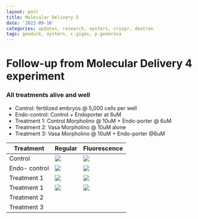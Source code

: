 ```yaml
---
layout: post
title: Molecular Delivery 5
date: '2022-09-16'
categories: updates, research, oysters, crispr, dextran
tags: geoduck, oysters, c.gigas, p.generosa
---
```


# Follow-up from Molecular Delivery 4 experiment 
### All treatments alive and well 

- Control: fertilized embryos @ 5,000 cells per well
- Endo-control: Control + Endoporter at 6uM
- Treatment 1: Control Morpholino @ 10uM + Endo-porter @ 6uM 
- Treatment 2: Vasa Morpholino @ 10uM alone
- Treatment 3: Vasa Morpholino @ 10uM + Endo-porter @6uM


| Treatment | Regular | Fluorescence |
|---|---|---|
|Control | ![](https://github.com/ocattau/ocattau.github.io/blob/master/assets/091522/control_x10.jpg)| ![](https://github.com/ocattau/ocattau.github.io/blob/master/assets/091522/control_green_x10.jpg)|
| Endo- control| ![](https://github.com/ocattau/ocattau.github.io/blob/master/assets/091522/endo_control_6uM_x10.jpg) | ![](https://github.com/ocattau/ocattau.github.io/blob/master/assets/091522/endo_control_6uM_green_x10.jpg)|
| Treatment 1 | ![](https://github.com/ocattau/ocattau.github.io/blob/master/assets/091522/stand_control_fluor_reg_10uM_6uM.jpg)| ![](https://github.com/ocattau/ocattau.github.io/blob/master/assets/091522/stand_control_fluor_green_10uM_6uM.jpg) |
|Treatment 1| ![](https://github.com/ocattau/ocattau.github.io/blob/master/assets/091522/neg_control_10um6um_reg2.jpg)|  ![](https://github.com/ocattau/ocattau.github.io/blob/master/assets/091522/neg_control_10um6um_green2.jpg)| 
| Treatment 2 | 
|Treatment 3|
